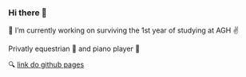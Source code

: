 ### Hi there 👋
🔭 I’m currently working on surviving the 1st year of studying at AGH :v: 

Privatly equestrian 🏇 and piano player 🎹


:mag: [link do github pages](https://mcowska.github.io/) 

<!--
**McOwska/McOwska** is a ✨ _special_ ✨ repository because its `README.md` (this file) appears on your GitHub profile.

Here are some ideas to get you started:

- 🔭 I’m currently working on ...
- 🌱 I’m currently learning ...
- 👯 I’m looking to collaborate on ...
- 🤔 I’m looking for help with ...
- 💬 Ask me about ...
- 📫 How to reach me: ...
- 😄 Pronouns: ...
- ⚡ Fun fact: ...
-->
